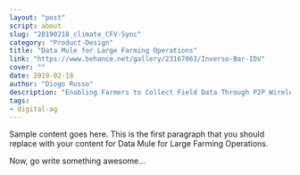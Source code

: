 ```yaml
---
layout: "post"
script: about
slug: "20190218_climate_CFV-Sync"
category: "Product-Design"
title: "Data Mule for Large Farming Operations"
link: "https://www.behance.net/gallery/23167063/Inverso-Bar-IDV"
cover: ""
date: 2019-02-18
author: "Diogo Russo"
description: "Enabling Farmers to Collect Field Data Through P2P Wireless Connections"
tags:
- digital-ag
---
```

 
Sample content goes here. This is the first paragraph that you should replace with your content for Data Mule for Large Farming Operations.
 
Now, go write something awesome...
